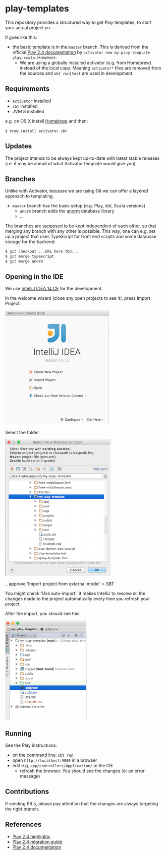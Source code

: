# play-templates

This repository provides a structured way to get Play templates, to start your actual project on.

It goes like this:

- the basic template is in the `master` branch. This is derived from the official [Play 2.4 documentation](https://www.playframework.com/documentation/2.4.x/NewApplication) by `activator new my-play-template play-scala`. However:
  - We are using a globally installed activator (e.g. from Homebrew) instead of the local copy. Meaning `activator*` files are removed from the sources and `sbt run|test` are used in development.
  
  
## Requirements  
  
- `activator` installed
- `sbt` installed
- JVM 8 installed

e.g. on OS X install [Homebrew](http://brew.sh) and then:

`$ brew install activator sbt`


## Updates

The project intends to be always kept up-to-date with latest stable releases (i.e. it may be ahead of what Activator template would give you).

## Branches

Unlike with Activator, because we are using Git we can offer a layered approach to templating.

- `master` branch has the basic setup (e.g. Play, sbt, Scala versions)
  - `anorm` branch adds the [anorm](https://github.com/playframework/anorm) database library
  - ...
  
The branches are supposed to be kept independent of each other, so that merging any branch with any other is possible. This way, one can e.g. set up a project that uses TypeScript for front end scripts and some database storage for the backend:

```
$ git checkout ...URL here tbd...
$ git merge typescript
$ git merge anorm
```

## Opening in the IDE

We use [IntelliJ IDEA 14 CE](https://www.jetbrains.com/idea/) for the development.

In the welcome wizard (close any open projects to see it), press Import Project:

![image](.images/intellij_welcome.png)

Select the folder 

![image](.images/intellij_import.png)

.. approve 'Import project from external model' > SBT

You might check 'Use auto-import'. It makes IntelliJ to resolve all the changes made to the project automatically every time you refresh your project.

After the import, you should see this:

![image](.images/intellij_imported.png)


## Running

See the Play instructions.

- on the command line: `sbt run`
- open `http://localhost:9000` in a browser
- edit e.g. `app/controllers/Application/` in the IDE
  - refresh the browser. You should see the changes (or an error message)

## Contributions

If sending PR's, please pay attention that the changes are always targeting the right branch.

## References

- [Play 2.4 highlights](https://www.playframework.com/documentation/2.4.x/Highlights24)
- [Play 2.4 migration guide](https://www.playframework.com/documentation/2.4.x/Migration24)
- [Play 2.4 documentation](https://www.playframework.com/documentation/2.4.x/)

<br />

